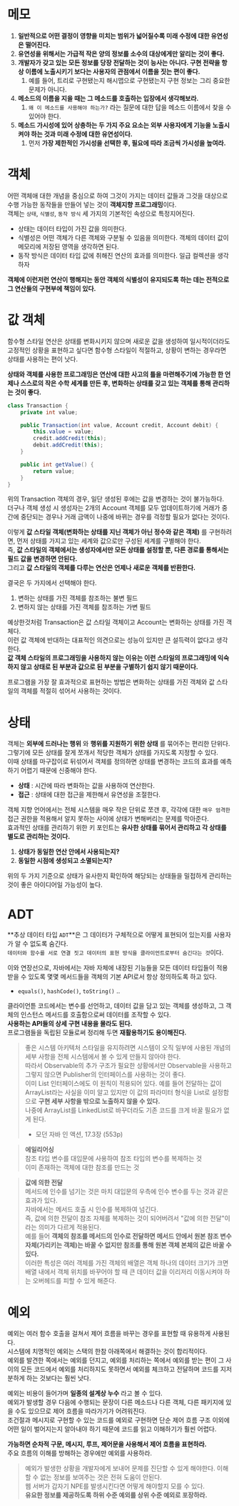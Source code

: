 
# 메모

1. **일반적으로 어떤 결정이 영향을 미치는 범위가 넓어질수록 미래 수정에 대한 유연성은 떨어진다.**
2. **유연성을 위해서는 가급적 작은 양의 정보를 소수의 대상에게만 알리는 것이 좋다.**
3. **개발자가 갖고 있는 모든 정보를 당장 전달하는 것이 능사는 아니다. 구현 전략을 항상 이름에 노출시키기 보다는 사용자의 관점에서 이름을 짓는 편이 좋다.**
   1. 예를 들어, 트리로 구현됐는지 해시맵으로 구현됐는지 구현 정보는 그리 중요한 문제가 아니다.
4. **메소드의 이름을 지을 때는 그 메소드를 호출하는 입장에서 생각해보라.**
   1. `왜 이 메소드를 사용해야 하는가?` 라는 질문에 대한 답을 메소드 이름에서 찾을 수 있어야 한다.
5. **메소드 가시성에 있어 상충하는 두 가지 주요 요소는 외부 사용자에게 기능을 노출시켜야 하는 것과 미래 수정에 대한 유연성이다.**
   1. 먼저 **가장 제한적인 가시성을 선택한 후, 필요에 따라 조금씩 가시성을 높여라.**  


# 객체

어떤 객체애 대한 개념을 중심으로 하여 그것이 가지는 데이터 값들과 그것을 대상으로 수행 가능한 동작들을 만들어 넣는 것이 **객체지향 프로그래밍**이다.  
객체는 `상태`, `식별성`, `동작 방식` 세 가지의 기본적인 속성으로 특정지어진다.  
- 상태는 데이터 타입이 가진 값을 의미한다.
- 식별성은 어떤 객체가 다른 객체와 구분될 수 있음을 의미한다. 객체의 데이터 값이 메모리에 저장된 영역을 생각하면 된다.
- 동작 방식은 데이터 타입 값에 취해진 연산의 효과를 의미한다. 일급 컬렉션을 생각하자

**객체에 이런저런 연산이 행해지는 동안 객체의 식별성이 유지되도록 하는 데는 전적으로 그 연산들의 구현부에 책임이 있다.**  

# 값 객체
  
함수형 스타일 연산은 상태를 변화시키지 않으며 새로운 값을 생성하여 일시적이더라도 고정적인 상황을 표현하고 싶다면 함수형 스타일이 적절하고, 상황이 변하는 경우라면 상태를 사용하는 편이 낫다.  
  
**상태와 객체를 사용한 프로그래밍은 연산에 대한 사고의 틀을 마련해주기에 가능한 한 언제나 스스로의 작은 수학 세계를 만든 후, 변화하는 상태를 갖고 있는 객체를 통해 관리하는 것이 좋다.**  

```java
class Transaction {
    private int value;

    public Transaction(int value, Account credit, Account debit) {
        this.value = value;
        credit.addCredit(this);
        debit.addCredit(this);
    }

    public int getValue() {
        return value;
    }
}
```

위의 Transaction 객체의 경우, 일단 생성된 후에는 값을 변경하는 것이 불가능하다.  
더구나 객체 생성 시 생성자는 2개의 Account 객체를 모두 업데이트하기에 거래가 중간에 중단되는 경우나 거래 금액이 나중에 바뀌는 경우를 걱정할 필요가 없다는 것이다.  
  
이렇게 **값 스타일 객체(변화하는 상태를 지닌 객체가 아닌 정수와 같은 객체)** 를 구현하려면, 먼저 상태를 가지고 있는 세계와 값으로만 구성된 세계를 구별해야 한다.  
즉, **값 스타일의 객체에서는 생성자에서만 모든 상태를 설정할 뿐, 다른 경로를 통해서는 필드 값을 변경하면 안된다.**  
그리고 **값 스타일의 객체를 다루는 연산은 언제나 새로운 객체를 반환한다.**  
  
결국은 두 가지에서 선택해야 한다.  
1. 변하는 상태를 가진 객체를 참조하는 불변 필드
2. 변하지 않는 상태를 가진 객체를 참조하는 가변 필드

예상한것처럼 Transaction은 값 스타일 객체이고 Account는 변화하는 상태를 가진 객체다.  
이런 값 객체에 반대하는 대표적인 의견으로는 성능이 있지만 큰 설득력이 없다고 생각한다.  
**값 객체 스타일의 프로그래밍을 사용하지 않는 이유는 이런 스타일의 프로그래밍에 익숙하지 않고 상태로 된 부분과 값으로 된 부분을 구별하기 쉽지 않기 때문이다.**  
  
프로그램을 가장 잘 효과적으로 표현하는 방법은 변화하는 상태를 가진 객체와 값 스타일의 객체를 적절히 섞어서 사용하는 것이다.  

# 상태

객체는 **외부에 드러나는 행위** 와 **행위를 지원하기 위한 상태** 를 묶어주는 편리한 단위다.  
그렇기에 모든 상태를 잘게 쪼개서 적당한 객체가 상태를 가지도록 지정할 수 있다.  
이때 상태를 마구잡이로 뒤섞어서 객체를 정의하면 상태를 변경하는 코드의 효과를 예측하기 어렵기 때문에 신중해야 한다.  
  
- **상태** : 시간에 따라 변화하는 값을 사용하여 연산한다.
- **접근** : 상태에 대한 접근을 제한해서 유연성을 조절한다.

객체 지향 언어에서는 전체 시스템을 매우 작은 단위로 쪼갠 후, 각각에 대한 `매우 엄격한` 접근 권한을 적용해서 알지 못하는 사이에 상태가 변해버리는 문제를 막아준다.  
효과적인 상태를 관리하기 위한 키 포인트는 **유사한 상태를 묶어서 관리하고 각 상태를 별도로 관리하는 것이다.**  

1. **상태가 동일한 연산 안에서 사용되는지?**
2. **동일한 시점에 생성되고 소멸되는지?** 

위의 두 가지 기준으로 상태가 유사한지 확인하여 해당되는 상태들을 밀접하게 관리하는 것이 좋은 아이디어일 가능성이 높다.  

# ADT

**추상 데이터 타입 `ADT`**은 그 데이터가 구체적으로 어떻게 표현되어 있는지를 사용자가 알 수 없도록 숨긴다.  
`데이터와 함수를 서로 연결 짓고 데이터의 표현 방식을 클라이언트로부터 숨긴다는 것`이다.  
  
이와 연장선으로, 자바에서는 자바 자체에 내장된 기능들을 모든 데이터 타입들이 적용받을 수 있도록 몇몇 메서드들을 객체의 기본 API로서 항상 정의하도록 하고 있다.
- `equals()`, `hashCode()`, `toString()` ..
  
클라이언튿 코드에서는 변수를 선언하고, 데이터 값을 담고 있는 객체를 생성하고, 그 객체의 인스턴스 메서드를 호출함으로써 데이터를 조작할 수 있다.  
**사용하는 API들의 상세 구현 내용을 몰라도 된다.**  
프로그램들을 독립된 모듈로써 정리해 두면 **재활용하기도 용이해진다.**  
  
> 좋은 시스템 아키텍처 스타일을 유지하려면 시스템이 오직 일부에 사용된 개념의 세부 사항을 전체 시스템에서 볼 수 있게 만들지 않아야 한다.  
> 따라서 Observable의 추가 구조가 필요한 상황에서만 Observable을 사용하고 그렇지 않으면 Publisher의 인터페이스를 사용하는 것이 좋다.  
> 이미 List 인터페이스에도 이 원칙이 적용되어 있다. 예를 들어 전달하는 값이 ArrayList라는 사실을 이미 알고 있지만 이 값의 파라미터 형식을 List로 설정함으로 **구현 세부 사항을 밖으로 노출하지 않을 수 있다.**  
> 나중에 ArrayList를 LinkedList로 바꾸더라도 기존 코드를 크게 바꿀 필요가 없게 된다.  
> - 모던 자바 인 액션, 17.3장 (553p)

> **에일리어싱**  
> 참조 타입 변수를 대입문에 사용하여 참조 타입의 변수를 복제하는 것  
> 이미 존재하는 객체에 대한 참조를 만드는 것


> **값에 의한 전달**  
> 메서드에 인수를 넘기는 것은 마치 대입문의 우측에 인수 변수를 두는 것과 같은 효과가 있다.  
> 자바에서는 메서드 호출 시 인수를 복제하여 넘긴다.  
> 즉, 값에 의한 전달이 참조 자체를 복제하는 것이 되어버려서 "값에 의한 전달"이라는 의미가 다르게 적용된다.  
> 예를 들어 **객체의 참조를 메서드의 인수로 전달하면 메서드 안에서 원본 참조 변수 자체(가리키는 객체)는 바꿀 수 없지만 참조를 통해 원본 객체 본체의 값은 바꿀 수 있다.**  
> 이러한 특성은 여러 객체를 가진 객체의 배열은 객체 하나의 데이터 크기가 크면 배열 내에서 객체 위치를 바꾸어야 할 때 큰 데이터 값을 이리저리 이동시켜야 하는 오버헤드를 피할 수 있게 해준다.

# 예외

예외는 여러 함수 호출을 걸쳐서 제어 흐름을 바꾸는 경우를 표현할 때 유용하게 사용된다.  
시스템에 치명적인 예외는 스택의 한참 아래쪽에서 해결하는 것이 합리적이다.  
예외를 발견한 쪽에서는 예외를 던지고, 예외를 처리하는 쪽에서 예외를 받는 편이 그 사이의 모든 코드에서 예외를 처리하지도 못하면서 예외를 체크하고 전달하며 코드를 지저분하게 하는 것보다는 훨씬 낫다.  
  
예외는 비용이 들어가며 **일종의 설계상 누수** 라고 볼 수 있다.  
예외가 발생할 경우 다음에 수행되는 문장이 다른 메소드나 다른 객체, 다른 패키지에 있을 수도 있으므로 제어 흐름을 따라가기가 어려워진다.  
조건절과 메시지로 구현할 수 있는 코드를 예외로 구현하면 단순 제어 흐름 구조 이외에 어떤 일이 벌어지는지 알아내야 하기 때문에 코드를 읽고 이해하기가 훨씬 어렵다.  
  
**가능하면 순차적 구문, 메시지, 루프, 제어문을 사용해서 제어 흐름을 표현하라.**  
주요 흐름의 이해를 방해하는 경우에만 예외를 사용하라.  
  
> 예외가 발생한 상황을 개발자에게 보내어 문제를 진단할 수 있게 해야한다. 이해할 수 없는 정보를 보여주는 것은 전혀 도움이 안된다.  
> 웹 서버가 갑자기 NPE를 발생시킨다면 어떻게 해야할지 모를 수 있다.  
> **유요한 정보를 제공하도록 하위 수준 예외를 상위 수준 예외로 포장하라.**  
